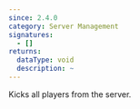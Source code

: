 ```yaml
---
since: 2.4.0
category: Server Management
signatures:
  - []
returns:
  dataType: void
  description: ~
---
```


Kicks all players from the server.
